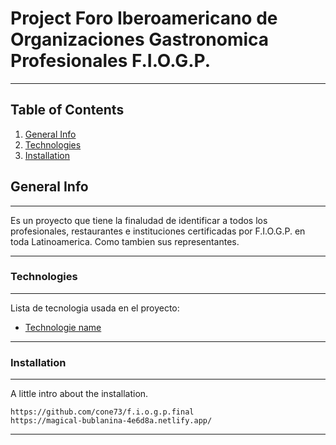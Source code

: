 # Project Foro Iberoamericano de Organizaciones Gastronomica Profesionales F.I.O.G.P.
***
## Table of Contents
1. [General Info](#general-info)
2. [Technologies](#technologies)
3. [Installation](#installation)

## General Info
***
Es un proyecto que tiene la finaludad de identificar a todos los profesionales, restaurantes e instituciones certificadas por F.I.O.G.P. en toda Latinoamerica. Como tambien sus representantes.
***

### Technologies
***
Lista de tecnologia usada en el proyecto:
* [Technologie name](http://127.0.0.1:5500/index.html)
***

### Installation
***
A little intro about the installation. 
```
https://github.com/cone73/f.i.o.g.p.final
https://magical-bublanina-4e6d8a.netlify.app/
```
***

